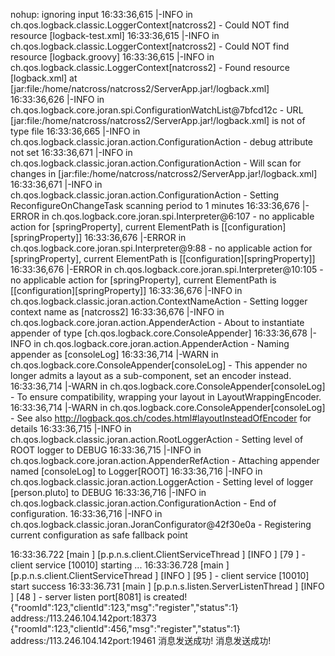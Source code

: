 nohup: ignoring input
16:33:36,615 |-INFO in ch.qos.logback.classic.LoggerContext[natcross2] - Could NOT find resource [logback-test.xml]
16:33:36,615 |-INFO in ch.qos.logback.classic.LoggerContext[natcross2] - Could NOT find resource [logback.groovy]
16:33:36,615 |-INFO in ch.qos.logback.classic.LoggerContext[natcross2] - Found resource [logback.xml] at [jar:file:/home/natcross/natcross2/ServerApp.jar!/logback.xml]
16:33:36,626 |-INFO in ch.qos.logback.core.joran.spi.ConfigurationWatchList@7bfcd12c - URL [jar:file:/home/natcross/natcross2/ServerApp.jar!/logback.xml] is not of type file
16:33:36,665 |-INFO in ch.qos.logback.classic.joran.action.ConfigurationAction - debug attribute not set
16:33:36,671 |-INFO in ch.qos.logback.classic.joran.action.ConfigurationAction - Will scan for changes in [jar:file:/home/natcross/natcross2/ServerApp.jar!/logback.xml] 
16:33:36,671 |-INFO in ch.qos.logback.classic.joran.action.ConfigurationAction - Setting ReconfigureOnChangeTask scanning period to 1 minutes
16:33:36,676 |-ERROR in ch.qos.logback.core.joran.spi.Interpreter@6:107 - no applicable action for [springProperty], current ElementPath  is [[configuration][springProperty]]
16:33:36,676 |-ERROR in ch.qos.logback.core.joran.spi.Interpreter@9:88 - no applicable action for [springProperty], current ElementPath  is [[configuration][springProperty]]
16:33:36,676 |-ERROR in ch.qos.logback.core.joran.spi.Interpreter@10:105 - no applicable action for [springProperty], current ElementPath  is [[configuration][springProperty]]
16:33:36,676 |-INFO in ch.qos.logback.classic.joran.action.ContextNameAction - Setting logger context name as [natcross2]
16:33:36,676 |-INFO in ch.qos.logback.core.joran.action.AppenderAction - About to instantiate appender of type [ch.qos.logback.core.ConsoleAppender]
16:33:36,678 |-INFO in ch.qos.logback.core.joran.action.AppenderAction - Naming appender as [consoleLog]
16:33:36,714 |-WARN in ch.qos.logback.core.ConsoleAppender[consoleLog] - This appender no longer admits a layout as a sub-component, set an encoder instead.
16:33:36,714 |-WARN in ch.qos.logback.core.ConsoleAppender[consoleLog] - To ensure compatibility, wrapping your layout in LayoutWrappingEncoder.
16:33:36,714 |-WARN in ch.qos.logback.core.ConsoleAppender[consoleLog] - See also http://logback.qos.ch/codes.html#layoutInsteadOfEncoder for details
16:33:36,715 |-INFO in ch.qos.logback.classic.joran.action.RootLoggerAction - Setting level of ROOT logger to DEBUG
16:33:36,715 |-INFO in ch.qos.logback.core.joran.action.AppenderRefAction - Attaching appender named [consoleLog] to Logger[ROOT]
16:33:36,716 |-INFO in ch.qos.logback.classic.joran.action.LoggerAction - Setting level of logger [person.pluto] to DEBUG
16:33:36,716 |-INFO in ch.qos.logback.classic.joran.action.ConfigurationAction - End of configuration.
16:33:36,716 |-INFO in ch.qos.logback.classic.joran.JoranConfigurator@42f30e0a - Registering current configuration as safe fallback point

16:33:36.722 [main      ] [p.p.n.s.client.ClientServiceThread           ] [INFO ] [79  ] - client service [10010] starting ...
16:33:36.728 [main      ] [p.p.n.s.client.ClientServiceThread           ] [INFO ] [95  ] - client service [10010] start success
16:33:36.731 [main      ] [p.p.n.s.listen.ServerListenThread            ] [INFO ] [48  ] - server listen port[8081] is created!
{"roomId":123,"clientId":123,"msg":"register","status":1}
address:/113.246.104.142port:18373
{"roomId":123,"clientId":456,"msg":"register","status":1}
address:/113.246.104.142port:19461
消息发送成功!
消息发送成功!
